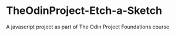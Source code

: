 # TheOdinProject-Etch-a-Sketch
 A javascript project as part of The Odin Project Foundations course 
